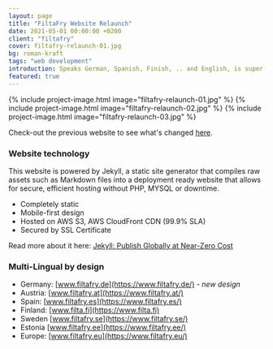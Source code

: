 ```yaml
---
layout: page
title: "FiltaFry Website Relaunch"
date: 2021-05-01 00:00:00 +0200
client: "filtafry"
cover: filtafry-relaunch-01.jpg
bg: roman-kraft
tags: "web development"
introduction: Speaks German, Spanish, Finish, .. and English, is super-fast and runs without server - of course.
featured: true
---
```


{% include project-image.html image="filtafry-relaunch-01.jpg" %}
{% include project-image.html image="filtafry-relaunch-02.jpg" %}
{% include project-image.html image="filtafry-relaunch-03.jpg" %}

Check-out the previous website to see what's changed [here](/work/filtafry-website/).

### Website technology

This website is powered by Jekyll, a static site generator that compiles raw assets such as Markdown files into a deployment ready website that allows for secure, efficient hosting without PHP, MYSQL or downtime.

- Completely static
- Mobile-first design
- Hosted on AWS S3, AWS CloudFront CDN (99.9% SLA)
- Secured by SSL Certificate

Read more about it here: [Jekyll: Publish Globally at Near-Zero Cost](/blog/jekyll-publish-globally-at-near-zero-cost/)

### Multi-Lingual by design

- Germany: [www.filtafry.de](https://www.filtafry.de/) _- new design_
- Austria: [www.filtafry.at](https://www.filtafry.at/)
- Spain: [www.filtafry.es](https://www.filtafry.es/)
- Finland: [www.filta.fi](https://www.filta.fi)
- Sweden [www.filtafry.se](https://www.filtafry.se/)
- Estonia [www.filtafry.ee](https://www.filtafry.ee/)
- Europe: [www.filtafry.eu](https://www.filtafry.eu/)
